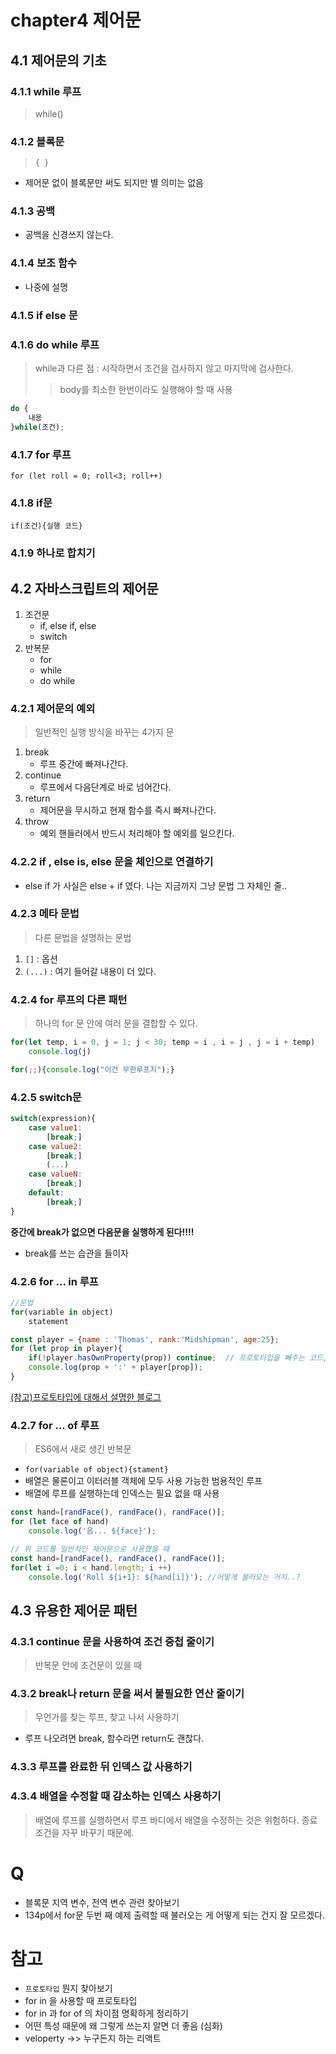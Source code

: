 # chapter4 제어문

## 4.1 제어문의 기초

### 4.1.1 while 루프
> while()
### 4.1.2 블록문
> `{ }`
- 제어문 없이 블록문만 써도 되지만 별 의미는 없음

### 4.1.3 공백
- 공백을 신경쓰지 않는다.
### 4.1.4 보조 함수
- 나중에 설명
### 4.1.5 if else 문
### 4.1.6 do while 루프
> while과 다른 점 : 시작하면서 조건을 검사하지 않고 마지막에 검사한다.
>> body를 최소한 한번이라도 실행해야 할 때 사용
```js
do {
    내용
}while(조건);
```
### 4.1.7 for 루프
 `for (let roll = 0; roll<3; roll++) `
### 4.1.8 if문
`if(조건){실행 코드}`
### 4.1.9 하나로 합치기
## 4.2 자바스크립트의 제어문
1. 조건문   
    - if, else if, else
    - switch
2. 반복문
    - for
    - while
    - do while

### 4.2.1 제어문의 예외
> 일반적인 실행 방식을 바꾸는 4가지 문

1. break
    - 루프 중간에 빠져나간다.
2. continue
    - 루프에서 다음단계로 바로 넘어간다.
3. return 
    - 제어문을 무시하고 현재 함수를 즉시 빠져나간다.
4. throw
    - 예외 핸들러에서 반드시 처리해야 할 예외를 일으킨다.

### 4.2.2 if , else is, else 문을 체인으로 연결하기

- else if 가 사실은 else + if 였다. 나는 지금까지 그냥 문법 그 자체인 줄..

### 4.2.3 메타 문법

> 다른 문법을 설명하는 문법
1. `[]` : 옵션
2. `(...)` : 여기 들어갈 내용이 더 있다.

### 4.2.4 for 루프의 다른 패턴
> 하나의 for 문 안에 여러 문을 결합할 수 있다.
```js
for(let temp, i = 0, j = 1; j < 30; temp = i , i = j , j = i + temp)
    console.log(j)
```
```js
for(;;){console.log("이건 무한루프지");}
```
### 4.2.5 switch문
```js
switch(expression){
    case value1:
        [break;]
    case value2:
        [break;]
        (...)
    case valueN:
        [break;]
    default:
        [break;]
}

```
**중간에 break가 없으면 다음문을 실행하게 된다!!!!**
- break를 쓰는 습관을 들이자

### 4.2.6 for ... in 루프

```js
//문법
for(variable in object)
    statement
```
```js
const player = {name : 'Thomas', rank:'Midshipman', age:25};
for (let prop in player){
    if(!player.hasOwnProperty(prop)) continue;  // 프로토타입을 빼주는 코드, 생략하면 에러가 생길 때가 많음
    console.log(prop + ':' + player[prop]);
}
```
[(참고)프로토타입에 대해서 설명한 블로그](https://medium.com/@bluesh55/javascript-prototype-%EC%9D%B4%ED%95%B4%ED%95%98%EA%B8%B0-f8e67c286b67)

### 4.2.7 for ... of 루프
> ES6에서 새로 생긴 반복문
- `for(variable of object){stament}`
- 배열은 물론이고 이터러블 객체에 모두 사용 가능한 범용적인 루프
- 배열에 루프를 실행하는데 인덱스는 필요 없을 때 사용
```js
const hand=[randFace(), randFace(), randFace()];
for (let face of hand)
    console.log('음... ${face}');
```
```js
// 위 코드를 일반적인 제어문으로 사용했을 때
const hand=[randFace(), randFace(), randFace()];
for(let i =0; i < hand.length; i ++)
    console.log('Roll ${i+1}: ${hand[i]}'); //어떻게 불러오는 거지..?
```
## 4.3 유용한 제어문 패턴
### 4.3.1 continue 문을 사용하여 조건 중첩 줄이기
> 반복문 안에 조건문이 있을 때
### 4.3.2 break나 return 문을 써서 불필요한 연산 줄이기
> 무언가를 찾는 루프, 찾고 나서 사용하기
- 루프 나오려면 break, 함수라면 return도 괜찮다.
### 4.3.3 루프를 완료한 뒤 인덱스 값 사용하기
### 4.3.4 배열을 수정할 때 감소하는 인덱스 사용하기
> 배열에 루프를 실행하면서 루프 바디에서 배열을 수정하는 것은 위험하다. 종료 조건을 자꾸 바꾸기 때문에.



# Q
- 블록문 지역 변수, 전역 변수 관련 찾아보기
- 134p에서 for문 두번 째 예제 출력할 때 불러오는 게 어떻게 되는 건지 잘 모르겠다.


# 참고
- `프로토타입` 뭔지 찾아보기
- for in 을 사용할 때 프로토타입
- for in 과 for of 의 차이점 명확하게 정리하기
- 어떤 특성 때문에 왜 그렇게 쓰는지 알면 더 좋음 (심화)
- veloperty ->> 누구든지 하는 리액트
